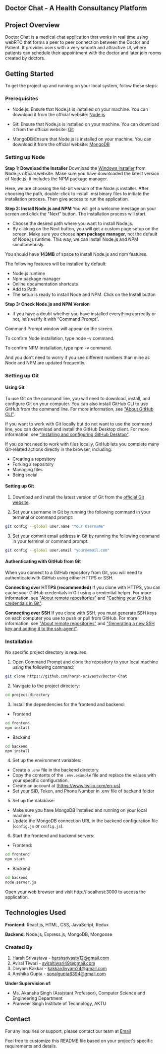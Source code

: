 ## **Doctor Chat - A Health Consultancy Platform**

## **Project Overview**
Doctor Chat is a medical chat application that works in real time using webRTC that forms a peer to peer connection between the Doctor and Patient. It provides users with a very smooth and attractive UI, where patients can schedule their appointment with the doctor and later join rooms created by doctors.

## **Getting Started**
To get the project up and running on your local system, follow these steps:

### **Prerequisites**

- Node.js: Ensure that Node.js is installed on your machine. You can download it from the official website: [Node.js](https://nodejs.org/en)

- Git: Ensure that Node.js is installed on your machine. You can download it from the official website: [Git](https://git-scm.com/downloads)

- MongoDB:Ensure that Node.js is installed on your machine. You can download it from the official website: [MongoDB](https://www.mongodb.com/docs/manual/tutorial/install-mongodb-on-windows/)

### **Setting up Node**
**Step 1: Download the Installer**
Download the [Windows Installer](https://nodejs.org/en/download/) from Node.js official website. Make sure you have downloaded the latest version of Node.js. It includes the NPM package manager.

Here, we are choosing the 64-bit version of the Node.js installer.
After choosing the path, double-click to install .msi binary files to initiate the installation process. Then give access to run the application.

**Step 2: Install Node.js and NPM**
You will get a welcome message on your screen and click the "Next" button. The installation process will start.

- Choose the desired path where you want to install Node.js.
- By clicking on the Next button, you will get a custom page setup on the screen. Make sure you choose **npm package manager**, not the default of Node.js runtime. This way, we can install Node.js and NPM simultaneously.

You should have **143MB** of space to install Node.js and npm features.

The following features will be installed by default:

- Node.js runtime
- Npm package manager
- Online documentation shortcuts
- Add to Path
- The setup is ready to install Node and NPM. Click on the Install button 

**Step 3: Check Node.js and NPM Version**
- If you have a doubt whether you have installed everything correctly or not, let’s verify it with “Command Prompt”.

Command Prompt window will appear on the screen.

To confirm Node installation, type node -v command.

To confirm NPM installation, type npm -v command.

And you don’t need to worry if you see different numbers than mine as Node and NPM are updated frequently.

### **Setting up Git**

#### **Using Git**

To use Git on the command line, you will need to download, install, and configure Git on your computer. You can also install GitHub CLI to use GitHub from the command line. For more information, see ["About GitHub CLI"](https://cli.github.com/).

If you want to work with Git locally but do not want to use the command line, you can download and install the GitHub Desktop client. For more information, see ["Installing and configuring GitHub Desktop"](https://desktop.github.com/).

If you do not need to work with files locally, GitHub lets you complete many Git-related actions directly in the browser, including:

- Creating a repository
- Forking a repository
- Managing files
- Being social

#### **Setting up Git**
1. Download and install the latest version of Git from the [official Git website](https://git-scm.com/downloads).

2. Set your username in Git by running the following command in your terminal or command prompt:
```bash
git config --global user.name "Your Username"
```
3. Set your commit email address in Git by running the following command in your terminal or command prompt:
```bash
git config --global user.email "your@email.com"
```
#### **Authenticating with GitHub from Git**
When you connect to a GitHub repository from Git, you will need to authenticate with GitHub using either HTTPS or SSH.

**Connecting over HTTPS (recommended)**
If you clone with HTTPS, you can cache your GitHub credentials in Git using a credential helper. For more information, see ["About remote repositories"](https://docs.github.com/en/get-started/getting-started-with-git/about-remote-repositories) and ["Caching your GitHub credentials in Git"](https://docs.github.com/en/get-started/getting-started-with-git/caching-your-github-credentials-in-git).

**Connecting over SSH**
If you clone with SSH, you must generate SSH keys on each computer you use to push or pull from GitHub. For more information, see ["About remote repositories"](https://docs.github.com/en/get-started/getting-started-with-git/about-remote-repositories) and ["Generating a new SSH key and adding it to the ssh-agent"](https://docs.github.com/en/authentication/connecting-to-github-with-ssh/generating-a-new-ssh-key-and-adding-it-to-the-ssh-agent).


### **Installation**
No specific project directory is required.

1. Open Command Prompt and clone the repository to your local machine using the following command:

```bash
git clone https://github.com/harsh-srivastv/Doctor-Chat
```
2. Navigate to the project directory:
```bash
cd project-directory
```
3. Install the dependencies for the frontend and backend:

- Frontend
```bash
cd frontend
npm install
```
   - Backend
```bash
cd backend
npm install
```
4. Set up the environment variables:

- Create a `.env` file in the backend directory.
- Copy the contents of the `.env.example` file and replace the values with your specific configuration.
- Create an account at [https://www.twilio.com/en-us]
- Set your SID, Token, and Phone Number in .env file of backend folder

5. Set up the database:
 - Make sure you have MongoDB installed and running on your local machine.
 - Update the MongoDB connection URL in the backend configuration file (`config.js` or `config.js`).


6. Start the frontend and backend servers:

-   Frontend:

```bash
cd frontend
npm start
```
- Backend:

```bash
cd backend
node server.js
```
Open your web browser and visit http://localhost:3000 to access the application.
 
## **Technologies Used**
**Frontend**: React.js, HTML, CSS, JavaScript, Redux

**Backend**: Node.js, Express.js, MongoDB, Mongoose

### **Created By**

1. Harsh Srivastava - harshsrivastv12@gmail.com
2. Aviral Tiwari - aviraltiwari49@gmail.com
3. Divyam Kakkar - kakkardivyam24@gmail.com
4. Anshika Gupta  - sonalgupta6394@gmail.com 

**Under Supervision of**:
- Ms. Akansha Singh (Assistant Professor), Computer Science and Engineering Department
- Pranveer Singh Institute of Technology, AKTU

## **Contact**
For any inquiries or support, please contact our team at [Email](harshsrivastv12@gmail.com)

Feel free to customize this README file based on your project's specific requirements and details.

